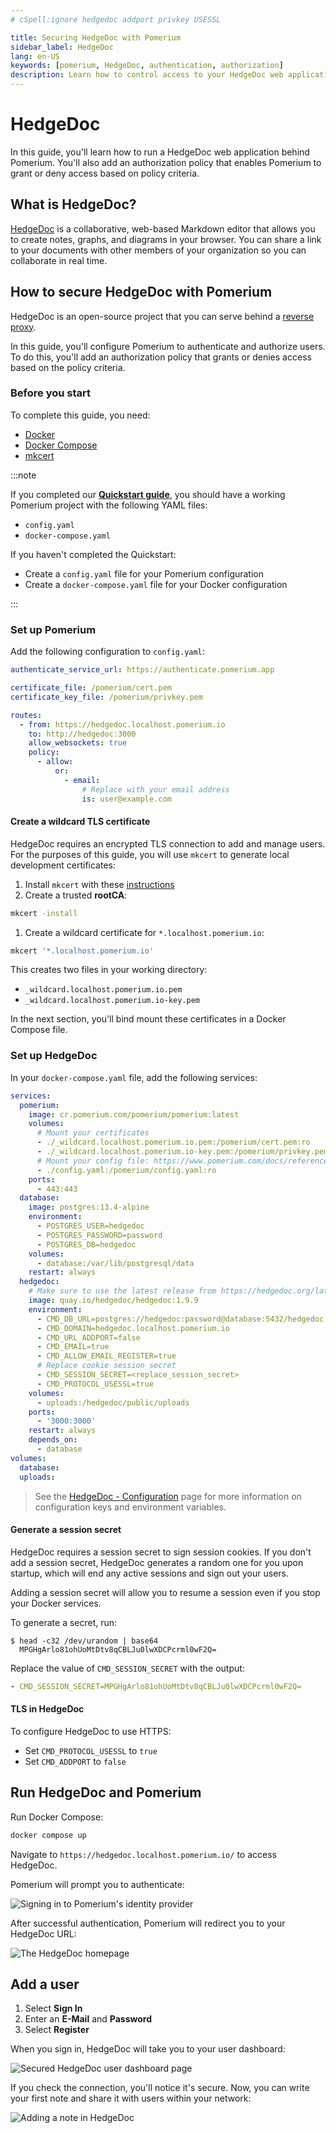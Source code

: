 ```yaml
---
# cSpell:ignore hedgedoc addport privkey USESSL

title: Securing HedgeDoc with Pomerium
sidebar_label: HedgeDoc
lang: en-US
keywords: [pomerium, HedgeDoc, authentication, authorization]
description: Learn how to control access to your HedgeDoc web application behind Pomerium.
---
```


# HedgeDoc

In this guide, you'll learn how to run a HedgeDoc web application behind Pomerium. You'll also add an authorization policy that enables Pomerium to grant or deny access based on policy criteria.

## What is HedgeDoc?

[HedgeDoc](https://hedgedoc.org/) is a collaborative, web-based Markdown editor that allows you to create notes, graphs, and diagrams in your browser. You can share a link to your documents with other members of your organization so you can collaborate in real time.

## How to secure HedgeDoc with Pomerium

HedgeDoc is an open-source project that you can serve behind a [reverse proxy](https://docs.hedgedoc.org/guides/reverse-proxy/).

In this guide, you'll configure Pomerium to authenticate and authorize users. To do this, you'll add an authorization policy that grants or denies access based on the policy criteria.

### Before you start

To complete this guide, you need:

- [Docker](https://www.docker.com/)
- [Docker Compose](https://docs.docker.com/compose/install/)
- [mkcert](https://github.com/FiloSottile/mkcert#installation)

:::note

If you completed our [**Quickstart guide**](/docs/quickstart), you should have a working Pomerium project with the following YAML files:

- `config.yaml`
- `docker-compose.yaml`

If you haven't completed the Quickstart:

- Create a `config.yaml` file for your Pomerium configuration
- Create a `docker-compose.yaml` file for your Docker configuration

:::

### Set up Pomerium

Add the following configuration to `config.yaml`:

```yaml
authenticate_service_url: https://authenticate.pomerium.app

certificate_file: /pomerium/cert.pem
certificate_key_file: /pomerium/privkey.pem

routes:
  - from: https://hedgedoc.localhost.pomerium.io
    to: http://hedgedoc:3000
    allow_websockets: true
    policy:
      - allow:
          or:
            - email:
                # Replace with your email address
                is: user@example.com
```

#### Create a wildcard TLS certificate

HedgeDoc requires an encrypted TLS connection to add and manage users. For the purposes of this guide, you will use `mkcert` to generate local development certificates:

1. Install `mkcert` with these [instructions](https://github.com/FiloSottile/mkcert#installation)
1. Create a trusted **rootCA**:

```bash
mkcert -install
```

1. Create a wildcard certificate for `*.localhost.pomerium.io`:

```bash
mkcert '*.localhost.pomerium.io'
```

This creates two files in your working directory:

- `_wildcard.localhost.pomerium.io.pem`
- `_wildcard.localhost.pomerium.io-key.pem`

In the next section, you'll bind mount these certificates in a Docker Compose file.

### Set up HedgeDoc

In your `docker-compose.yaml` file, add the following services:

```yaml
services:
  pomerium:
    image: cr.pomerium.com/pomerium/pomerium:latest
    volumes:
      # Mount your certificates
      - ./_wildcard.localhost.pomerium.io.pem:/pomerium/cert.pem:ro
      - ./_wildcard.localhost.pomerium.io-key.pem:/pomerium/privkey.pem:ro
      # Mount your config file: https://www.pomerium.com/docs/reference/
      - ./config.yaml:/pomerium/config.yaml:ro
    ports:
      - 443:443
  database:
    image: postgres:13.4-alpine
    environment:
      - POSTGRES_USER=hedgedoc
      - POSTGRES_PASSWORD=password
      - POSTGRES_DB=hedgedoc
    volumes:
      - database:/var/lib/postgresql/data
    restart: always
  hedgedoc:
    # Make sure to use the latest release from https://hedgedoc.org/latest-release
    image: quay.io/hedgedoc/hedgedoc:1.9.9
    environment:
      - CMD_DB_URL=postgres://hedgedoc:password@database:5432/hedgedoc
      - CMD_DOMAIN=hedgedoc.localhost.pomerium.io
      - CMD_URL_ADDPORT=false
      - CMD_EMAIL=true
      - CMD_ALLOW_EMAIL_REGISTER=true
      # Replace cookie session secret
      - CMD_SESSION_SECRET=<replace_session_secret>
      - CMD_PROTOCOL_USESSL=true
    volumes:
      - uploads:/hedgedoc/public/uploads
    ports:
      - '3000:3000'
    restart: always
    depends_on:
      - database
volumes:
  database:
  uploads:
```

> See the [HedgeDoc - Configuration](https://docs.hedgedoc.org/configuration/#configuration) page for more information on configuration keys and environment variables.

#### Generate a session secret

HedgeDoc requires a session secret to sign session cookies. If you don't add a session secret, HedgeDoc generates a random one for you upon startup, which will end any active sessions and sign out your users.

Adding a session secret will allow you to resume a session even if you stop your Docker services.

To generate a secret, run:

```shell-session
$ head -c32 /dev/urandom | base64
  MPGHgArlo81ohUoMtDtv8qCBLJu0lwXDCPcrml0wF2Q=
```

Replace the value of `CMD_SESSION_SECRET` with the output:

```yaml
- CMD_SESSION_SECRET=MPGHgArlo81ohUoMtDtv8qCBLJu0lwXDCPcrml0wF2Q=
```

#### TLS in HedgeDoc

To configure HedgeDoc to use HTTPS:

- Set `CMD_PROTOCOL_USESSL` to `true`
- Set `CMD_ADDPORT` to `false`

## Run HedgeDoc and Pomerium

Run Docker Compose:

```bash
docker compose up
```

Navigate to `https://hedgedoc.localhost.pomerium.io/` to access HedgeDoc.

Pomerium will prompt you to authenticate:

![Signing in to Pomerium's identity provider](./img/hedgedoc/cognito-idp.png)

After successful authentication, Pomerium will redirect you to your HedgeDoc URL:

![The HedgeDoc homepage](./img/hedgedoc/hedgedoc-homepage.png)

## Add a user

1. Select **Sign In**
1. Enter an **E-Mail** and **Password**
1. Select **Register**

When you sign in, HedgeDoc will take you to your user dashboard:

![Secured HedgeDoc user dashboard page](./img/hedgedoc/user-dashboard.png)

If you check the connection, you'll notice it's secure. Now, you can write your first note and share it with users within your network:

![Adding a note in HedgeDoc](./img/hedgedoc/hedgedoc-note.png)
